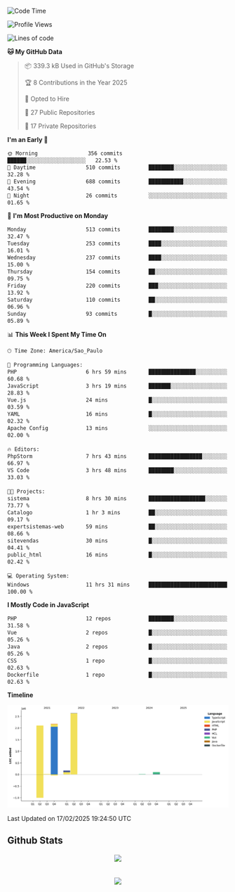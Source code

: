  
<!--START_SECTION:waka-->
![Code Time](http://img.shields.io/badge/Code%20Time-1%2C795%20hrs%2021%20mins-blue)

![Profile Views](http://img.shields.io/badge/Profile%20Views-0-blue)

![Lines of code](https://img.shields.io/badge/From%20Hello%20World%20I%27ve%20Written-7.2%20million%20lines%20of%20code-blue)

**🐱 My GitHub Data** 

> 📦 339.3 kB Used in GitHub's Storage 
 > 
> 🏆 8 Contributions in the Year 2025
 > 
> 💼 Opted to Hire
 > 
> 📜 27 Public Repositories 
 > 
> 🔑 17 Private Repositories 
 > 
**I'm an Early 🐤** 

```text
🌞 Morning                356 commits         ██████░░░░░░░░░░░░░░░░░░░   22.53 % 
🌆 Daytime                510 commits         ████████░░░░░░░░░░░░░░░░░   32.28 % 
🌃 Evening                688 commits         ███████████░░░░░░░░░░░░░░   43.54 % 
🌙 Night                  26 commits          ░░░░░░░░░░░░░░░░░░░░░░░░░   01.65 % 
```
📅 **I'm Most Productive on Monday** 

```text
Monday                   513 commits         ████████░░░░░░░░░░░░░░░░░   32.47 % 
Tuesday                  253 commits         ████░░░░░░░░░░░░░░░░░░░░░   16.01 % 
Wednesday                237 commits         ████░░░░░░░░░░░░░░░░░░░░░   15.00 % 
Thursday                 154 commits         ██░░░░░░░░░░░░░░░░░░░░░░░   09.75 % 
Friday                   220 commits         ███░░░░░░░░░░░░░░░░░░░░░░   13.92 % 
Saturday                 110 commits         ██░░░░░░░░░░░░░░░░░░░░░░░   06.96 % 
Sunday                   93 commits          █░░░░░░░░░░░░░░░░░░░░░░░░   05.89 % 
```


📊 **This Week I Spent My Time On** 

```text
🕑︎ Time Zone: America/Sao_Paulo

💬 Programming Languages: 
PHP                      6 hrs 59 mins       ███████████████░░░░░░░░░░   60.68 % 
JavaScript               3 hrs 19 mins       ███████░░░░░░░░░░░░░░░░░░   28.83 % 
Vue.js                   24 mins             █░░░░░░░░░░░░░░░░░░░░░░░░   03.59 % 
YAML                     16 mins             █░░░░░░░░░░░░░░░░░░░░░░░░   02.32 % 
Apache Config            13 mins             ░░░░░░░░░░░░░░░░░░░░░░░░░   02.00 % 

🔥 Editors: 
PhpStorm                 7 hrs 43 mins       █████████████████░░░░░░░░   66.97 % 
VS Code                  3 hrs 48 mins       ████████░░░░░░░░░░░░░░░░░   33.03 % 

🐱‍💻 Projects: 
sistema                  8 hrs 30 mins       ██████████████████░░░░░░░   73.77 % 
Catalogo                 1 hr 3 mins         ██░░░░░░░░░░░░░░░░░░░░░░░   09.17 % 
expertsistemas-web       59 mins             ██░░░░░░░░░░░░░░░░░░░░░░░   08.66 % 
sitevendas               30 mins             █░░░░░░░░░░░░░░░░░░░░░░░░   04.41 % 
public_html              16 mins             █░░░░░░░░░░░░░░░░░░░░░░░░   02.42 % 

💻 Operating System: 
Windows                  11 hrs 31 mins      █████████████████████████   100.00 % 
```

**I Mostly Code in JavaScript** 

```text
PHP                      12 repos            ████████░░░░░░░░░░░░░░░░░   31.58 % 
Vue                      2 repos             █░░░░░░░░░░░░░░░░░░░░░░░░   05.26 % 
Java                     2 repos             █░░░░░░░░░░░░░░░░░░░░░░░░   05.26 % 
CSS                      1 repo              █░░░░░░░░░░░░░░░░░░░░░░░░   02.63 % 
Dockerfile               1 repo              █░░░░░░░░░░░░░░░░░░░░░░░░   02.63 % 
```



**Timeline**

![Lines of Code chart](https://raw.githubusercontent.com/MaueDev/MaueDev/main/assets/bar_graph.png)


 Last Updated on 17/02/2025 19:24:50 UTC
<!--END_SECTION:waka-->

## Github Stats  
<div align="center"><img src="https://github-readme-stats.vercel.app/api/top-langs/?username=MaueDev&hide_border=true&layout=compact" align="center" /></div>  

<br/>  

<br/>  

<div align="center">
<img src="https://komarev.com/ghpvc/?username=MaueDev&&style=flat-square" align="center" />
</div>  
  
